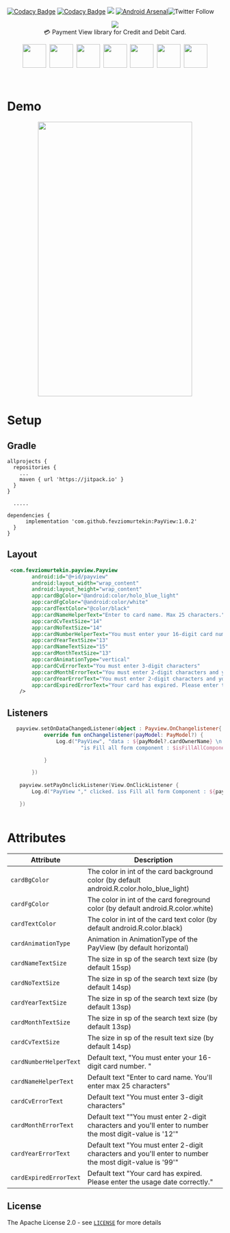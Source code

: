 [![Codacy Badge](https://api.codacy.com/project/badge/Grade/6af0386ba9e24da7ad94a12e38cd3268)](https://app.codacy.com/app/fevziomurtekin/PayView?utm_source=github.com&utm_medium=referral&utm_content=fevziomurtekin/PayView&utm_campaign=Badge_Grade_Dashboard)
[![Codacy Badge](https://api.codacy.com/project/badge/Grade/6af0386ba9e24da7ad94a12e38cd3268)](https://app.codacy.com/app/fevziomurtekin/PayView?utm_source=github.com&utm_medium=referral&utm_content=fevziomurtekin/PayView&utm_campaign=Badge_Grade_Dashboard)
[![](https://jitpack.io/v/fevziomurtekin/PayView.svg)](https://jitpack.io/#fevziomurtekin/PayView) [![Android Arsenal]( https://img.shields.io/badge/Android%20Arsenal-PayView-green.svg?style=flat )]( https://android-arsenal.com/details/1/7724 )![Twitter Follow](https://img.shields.io/twitter/follow/fevziomurtekin.svg?label=fevziomurtekin&style=social)

<p align="center">
<img src="art/banner.png"/>
<br>
💳 Payment View library for Credit and Debit Card. 
</p>


<p align="center"><img src="art/visa.svg" width="55" height="55"/>&nbsp;&nbsp;<img src="art/mastercard.svg"  width="55" height="55"/>&nbsp;&nbsp;<img src="art/americanexpress.svg"  width="55" height="55"/>&nbsp;&nbsp;<img src="art/jcb.svg"  width="55" height="55"/>&nbsp;&nbsp;<img src="art/discover.svg"  width="55" height="55"/>&nbsp;&nbsp;<img src="art/dinnersclub.svg" width="55" height="55"/>&nbsp;&nbsp;<img src="art/undefined.svg" width="55" height="55"/></p> 

<br>


# Demo

<p align="center">
<img src="art/newrecord.gif" width="360"  height="640" />
</p>

# Setup
## Gradle
```Gradle
allprojects {
  repositories {
    ...
    maven { url 'https://jitpack.io' }
  }
}
  
  .....

dependencies {
      implementation 'com.github.fevziomurtekin:PayView:1.0.2'
  }
}
```

## Layout

```xml
 <com.fevziomurtekin.payview.Payview
        android:id="@+id/payview"
        android:layout_width="wrap_content"
        android:layout_height="wrap_content"
        app:cardBgColor="@android:color/holo_blue_light"
        app:cardFgColor="@android:color/white"
        app:cardTextColor="@color/black"
        app:cardNameHelperText="Enter to card name. Max 25 characters."
        app:cardCvTextSize="14"
        app:cardNoTextSize="14"
        app:cardNumberHelperText="You must enter your 16-digit card number."
        app:cardYearTextSize="13"
        app:cardNameTextSize="15"
        app:cardMonthTextSize="13"
        app:cardAnimationType="vertical"
        app:cardCvErrorText="You must enter 3-digit characters"
        app:cardMonthErrorText="You must enter 2-digit characters and you'll enter to number the most digit-value is '12'"
        app:cardYearErrorText="You must enter 2-digit characters and you'll enter to number the most digit-value is '99'"
        app:cardExpiredErrorText="Your card has expired. Please enter the usage date correctly."
    />
```

## Listeners

```kotlin
   payview.setOnDataChangedListener(object : Payview.OnChangelistener{
            override fun onChangelistener(payModel: PayModel?) {
                Log.d("PayView", "data : ${payModel?.cardOwnerName} \n " +
                        "is Fill all form component : $isFillAllComponents")

            }

        })
        
    payview.setPayOnclickListener(View.OnClickListener {
        Log.d("PayView "," clicked. iss Fill all form Component : ${payview.isFillAllComponents}")

    })
      
```


 # Attributes

|Attribute|Description|
|---|---|
|`cardBgColor`|The color in int of the card background color (by default android.R.color.holo_blue_light)| 
|`cardFgColor`|The color in int of the card foreground color (by default android.R.color.white)|
|`cardTextColor`|The color in int of the card text color (by default android.R.color.black)|
|`cardAnimationType`|Animation in AnimationType of the PayView (by default horizontal)|
|`cardNameTextSize`|The size in sp of the search text size (by default 15sp) |
|`cardNoTextSize`|The size in sp of the search text size (by default 14sp)|
|`cardYearTextSize`|The size in sp of the search text size (by default 13sp) |
|`cardMonthTextSize`|The size in sp of the search text size (by default 13sp) |
|`cardCvTextSize`|The size in sp of the result text size (by default 14sp) |
|`cardNumberHelperText`|Default text, "You must enter your 16-digit card number. "|
|`cardNameHelperText`|Default text "Enter to card name. You'll enter max 25 characters"|
|`cardCvErrorText`|Default text "You must enter 3-digit characters"|
|`cardMonthErrorText`|Default text ""You must enter 2-digit characters and you'll enter to number the most digit-value is '12'"|
|`cardYearErrorText`| Default text "You must enter 2-digit characters and you'll enter to number the most digit-value is '99'"|
|`cardExpiredErrorText`| Default text "Your card has expired. Please enter the usage date correctly."|


## License
The Apache License 2.0 - see [`LICENSE`](LICENSE) for more details


